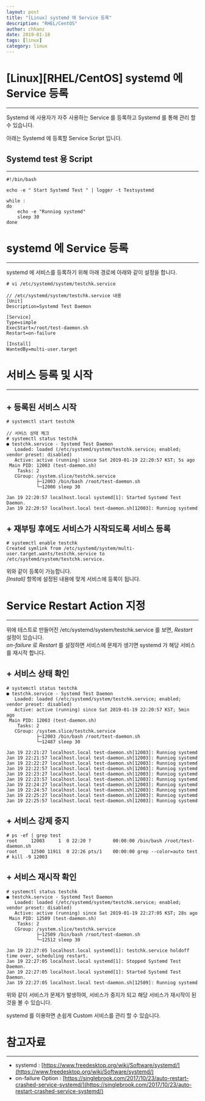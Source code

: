 ```yaml
---
layout: post
title: "[Linux] systemd 에 Service 등록"
description: "RHEL/CentOS"
author: chhanz
date: 2019-01-18
tags: [linux]
category: linux
---
```


# [Linux][RHEL/CentOS] systemd 에 Service 등록
* * * 

Systemd 에 사용자가 자주 사용하는 Service 를 등록하고 Systemd 를 통해 관리 할 수 있습니다.   
   
아래는 Systemd 에 등록할 Service Script 입니다.   

## Systemd test 용 Script 
* * *
~~~
#!/bin/bash

echo -e " Start Systemd Test " | logger -t Testsystemd

while :
do
	echo -e "Runniog systemd"
	sleep 30
done
~~~

# systemd 에 Service 등록
* * *
systemd 에 서비스를 등록하기 위해 아래 경로에 아래와 같이 설정을 합니다.   
~~~
# vi /etc/systemd/system/testchk.service

// /etc/systemd/system/testchk.service 내용
[Unit]
Description=Systemd Test Daemon

[Service]
Type=simple
ExecStart=/root/test-daemon.sh
Restart=on-failure

[Install]
WantedBy=multi-user.target
~~~

# 서비스 등록 및 시작
* * *
## + 등록된 서비스 시작   

~~~
# systemctl start testchk

// 서비스 상태 체크
# systemctl status testchk
● testchk.service - Systemd Test Daemon
   Loaded: loaded (/etc/systemd/system/testchk.service; enabled; vendor preset: disabled)
   Active: active (running) since Sat 2019-01-19 22:20:57 KST; 5s ago
 Main PID: 12003 (test-daemon.sh)
    Tasks: 2
   CGroup: /system.slice/testchk.service
           ├─12003 /bin/bash /root/test-daemon.sh
           └─12006 sleep 30

Jan 19 22:20:57 localhost.local systemd[1]: Started Systemd Test Daemon.
Jan 19 22:20:57 localhost.local test-daemon.sh[12003]: Runniog systemd
~~~

## + 재부팅 후에도 서비스가 시작되도록 서비스 등록   

~~~
# systemctl enable testchk
Created symlink from /etc/systemd/system/multi-user.target.wants/testchk.service to /etc/systemd/system/testchk.service.
~~~
위와 같이 등록이 가능합니다.   
_[Install]_ 항목에 설정된 내용에 맞게 서비스에 등록이 됩니다.

# Service Restart Action 지정
* * *
위에 테스트로 만들어진 /etc/systemd/system/testchk.service 를 보면, _Restart_ 설정이 있습니다.   
_on-failure_ 로 _Restart_ 를 설정하면 서비스에 문제가 생기면 systemd 가 해당 서비스를 재시작 합니다.   

## + 서비스 상태 확인

~~~
# systemctl status testchk
● testchk.service - Systemd Test Daemon
   Loaded: loaded (/etc/systemd/system/testchk.service; enabled; vendor preset: disabled)
   Active: active (running) since Sat 2019-01-19 22:20:57 KST; 5min ago
 Main PID: 12003 (test-daemon.sh)
    Tasks: 2
   CGroup: /system.slice/testchk.service
           ├─12003 /bin/bash /root/test-daemon.sh
           └─12487 sleep 30

Jan 19 22:21:27 localhost.local test-daemon.sh[12003]: Runniog systemd
Jan 19 22:21:57 localhost.local test-daemon.sh[12003]: Runniog systemd
Jan 19 22:22:27 localhost.local test-daemon.sh[12003]: Runniog systemd
Jan 19 22:22:57 localhost.local test-daemon.sh[12003]: Runniog systemd
Jan 19 22:23:27 localhost.local test-daemon.sh[12003]: Runniog systemd
Jan 19 22:23:57 localhost.local test-daemon.sh[12003]: Runniog systemd
Jan 19 22:24:27 localhost.local test-daemon.sh[12003]: Runniog systemd
Jan 19 22:24:57 localhost.local test-daemon.sh[12003]: Runniog systemd
Jan 19 22:25:27 localhost.local test-daemon.sh[12003]: Runniog systemd
Jan 19 22:25:57 localhost.local test-daemon.sh[12003]: Runniog systemd
~~~

## + 서비스 강제 중지

~~~
# ps -ef | grep test
root     12003     1  0 22:20 ?        00:00:00 /bin/bash /root/test-daemon.sh
root     12500 11911  0 22:26 pts/1    00:00:00 grep --color=auto test
# kill -9 12003
~~~

## + 서비스 재시작 확인

~~~
# systemctl status testchk
● testchk.service - Systemd Test Daemon
   Loaded: loaded (/etc/systemd/system/testchk.service; enabled; vendor preset: disabled)
   Active: active (running) since Sat 2019-01-19 22:27:05 KST; 28s ago
 Main PID: 12509 (test-daemon.sh)
    Tasks: 2
   CGroup: /system.slice/testchk.service
           ├─12509 /bin/bash /root/test-daemon.sh
           └─12512 sleep 30

Jan 19 22:27:05 localhost.local systemd[1]: testchk.service holdoff time over, scheduling restart.
Jan 19 22:27:05 localhost.local systemd[1]: Stopped Systemd Test Daemon.
Jan 19 22:27:05 localhost.local systemd[1]: Started Systemd Test Daemon.
Jan 19 22:27:05 localhost.local test-daemon.sh[12509]: Runniog systemd
~~~

위와 같이 서비스가 문제가 발생하여, 서비스가 중지가 되고 해당 서비스가 재시작이 된 것을 볼 수 있습니다.   

systemd 를 이용하면 손쉽게 Custom 서비스를 관리 할 수 있습니다.


# 참고자료 
* * *

* systemd : [https://www.freedesktop.org/wiki/Software/systemd/](https://www.freedesktop.org/wiki/Software/systemd/)   
* on-failure Option : [https://singlebrook.com/2017/10/23/auto-restart-crashed-service-systemd/](https://singlebrook.com/2017/10/23/auto-restart-crashed-service-systemd/)
